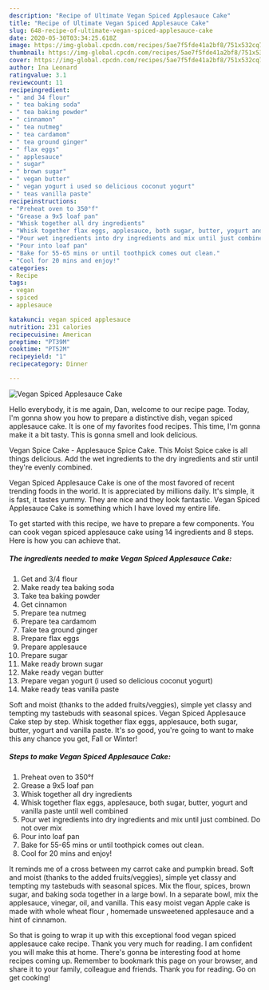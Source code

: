 ```yaml
---
description: "Recipe of Ultimate Vegan Spiced Applesauce Cake"
title: "Recipe of Ultimate Vegan Spiced Applesauce Cake"
slug: 648-recipe-of-ultimate-vegan-spiced-applesauce-cake
date: 2020-05-30T03:34:25.618Z
image: https://img-global.cpcdn.com/recipes/5ae7f5fde41a2bf8/751x532cq70/vegan-spiced-applesauce-cake-recipe-main-photo.jpg
thumbnail: https://img-global.cpcdn.com/recipes/5ae7f5fde41a2bf8/751x532cq70/vegan-spiced-applesauce-cake-recipe-main-photo.jpg
cover: https://img-global.cpcdn.com/recipes/5ae7f5fde41a2bf8/751x532cq70/vegan-spiced-applesauce-cake-recipe-main-photo.jpg
author: Ina Leonard
ratingvalue: 3.1
reviewcount: 11
recipeingredient:
- " and 34 flour"
- " tea baking soda"
- " tea baking powder"
- " cinnamon"
- " tea nutmeg"
- " tea cardamom"
- " tea ground ginger"
- " flax eggs"
- " applesauce"
- " sugar"
- " brown sugar"
- " vegan butter"
- " vegan yogurt i used so delicious coconut yogurt"
- " teas vanilla paste"
recipeinstructions:
- "Preheat oven to 350°f"
- "Grease a 9x5 loaf pan"
- "Whisk together all dry ingredients"
- "Whisk together flax eggs, applesauce, both sugar, butter, yogurt and vanilla paste until well combined"
- "Pour wet ingredients into dry ingredients and mix until just combined. Do not over mix"
- "Pour into loaf pan"
- "Bake for 55-65 mins or until toothpick comes out clean."
- "Cool for 20 mins and enjoy!"
categories:
- Recipe
tags:
- vegan
- spiced
- applesauce

katakunci: vegan spiced applesauce 
nutrition: 231 calories
recipecuisine: American
preptime: "PT39M"
cooktime: "PT52M"
recipeyield: "1"
recipecategory: Dinner

---
```



![Vegan Spiced Applesauce Cake](https://img-global.cpcdn.com/recipes/5ae7f5fde41a2bf8/751x532cq70/vegan-spiced-applesauce-cake-recipe-main-photo.jpg)

Hello everybody, it is me again, Dan, welcome to our recipe page. Today, I'm gonna show you how to prepare a distinctive dish, vegan spiced applesauce cake. It is one of my favorites food recipes. This time, I'm gonna make it a bit tasty. This is gonna smell and look delicious.

Vegan Spice Cake - Applesauce Spice Cake. This Moist Spice cake is all things delicious. Add the wet ingredients to the dry ingredients and stir until they&#39;re evenly combined.

Vegan Spiced Applesauce Cake is one of the most favored of recent trending foods in the world. It is appreciated by millions daily. It's simple, it is fast, it tastes yummy. They are nice and they look fantastic. Vegan Spiced Applesauce Cake is something which I have loved my entire life.


To get started with this recipe, we have to prepare a few components. You can cook vegan spiced applesauce cake using 14 ingredients and 8 steps. Here is how you can achieve that.

<!--inarticleads1-->

##### The ingredients needed to make Vegan Spiced Applesauce Cake:

1. Get  and 3/4 flour
1. Make ready  tea baking soda
1. Take  tea baking powder
1. Get  cinnamon
1. Prepare  tea nutmeg
1. Prepare  tea cardamom
1. Take  tea ground ginger
1. Prepare  flax eggs
1. Prepare  applesauce
1. Prepare  sugar
1. Make ready  brown sugar
1. Make ready  vegan butter
1. Prepare  vegan yogurt (i used so delicious coconut yogurt)
1. Make ready  teas vanilla paste


Soft and moist (thanks to the added fruits/veggies), simple yet classy and tempting my tastebuds with seasonal spices. Vegan Spiced Applesauce Cake step by step. Whisk together flax eggs, applesauce, both sugar, butter, yogurt and vanilla paste. It&#39;s so good, you&#39;re going to want to make this any chance you get, Fall or Winter! 

<!--inarticleads2-->

##### Steps to make Vegan Spiced Applesauce Cake:

1. Preheat oven to 350°f
1. Grease a 9x5 loaf pan
1. Whisk together all dry ingredients
1. Whisk together flax eggs, applesauce, both sugar, butter, yogurt and vanilla paste until well combined
1. Pour wet ingredients into dry ingredients and mix until just combined. Do not over mix
1. Pour into loaf pan
1. Bake for 55-65 mins or until toothpick comes out clean.
1. Cool for 20 mins and enjoy!


It reminds me of a cross between my carrot cake and pumpkin bread. Soft and moist (thanks to the added fruits/veggies), simple yet classy and tempting my tastebuds with seasonal spices. Mix the flour, spices, brown sugar, and baking soda together in a large bowl. In a separate bowl, mix the applesauce, vinegar, oil, and vanilla. This easy moist vegan Apple cake is made with whole wheat flour , homemade unsweetened applesauce and a hint of cinnamon. 

So that is going to wrap it up with this exceptional food vegan spiced applesauce cake recipe. Thank you very much for reading. I am confident you will make this at home. There's gonna be interesting food at home recipes coming up. Remember to bookmark this page on your browser, and share it to your family, colleague and friends. Thank you for reading. Go on get cooking!
